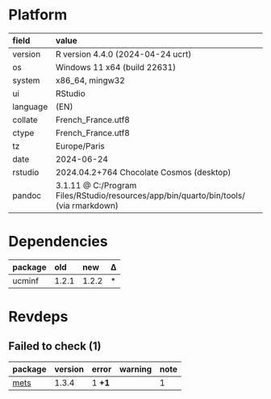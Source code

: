# Platform

|field    |value                                                                                 |
|:--------|:-------------------------------------------------------------------------------------|
|version  |R version 4.4.0 (2024-04-24 ucrt)                                                     |
|os       |Windows 11 x64 (build 22631)                                                          |
|system   |x86_64, mingw32                                                                       |
|ui       |RStudio                                                                               |
|language |(EN)                                                                                  |
|collate  |French_France.utf8                                                                    |
|ctype    |French_France.utf8                                                                    |
|tz       |Europe/Paris                                                                          |
|date     |2024-06-24                                                                            |
|rstudio  |2024.04.2+764 Chocolate Cosmos (desktop)                                              |
|pandoc   |3.1.11 @ C:/Program Files/RStudio/resources/app/bin/quarto/bin/tools/ (via rmarkdown) |

# Dependencies

|package |old   |new   |Δ  |
|:-------|:-----|:-----|:--|
|ucminf  |1.2.1 |1.2.2 |*  |

# Revdeps

## Failed to check (1)

|package |version |error    |warning |note |
|:-------|:-------|:--------|:-------|:----|
|[mets](failures.md#mets)|1.3.4   |1 __+1__ |        |1    |


